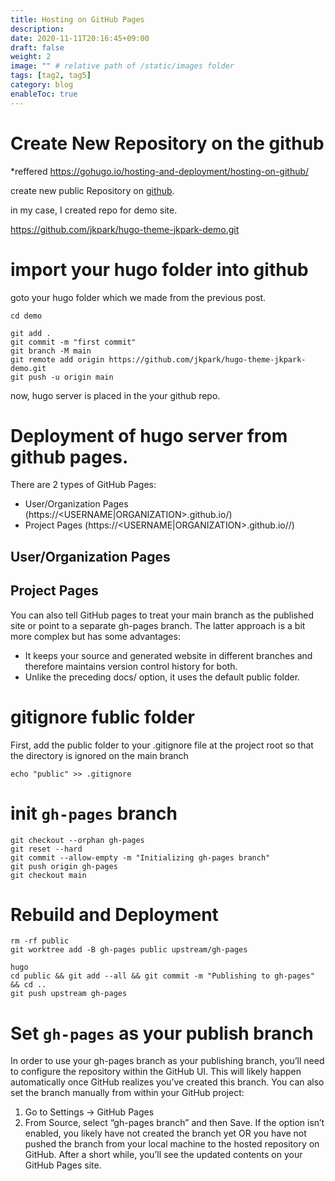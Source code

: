 ```yaml
---
title: Hosting on GitHub Pages
description: 
date: 2020-11-11T20:16:45+09:00
draft: false
weight: 2
image: "" # relative path of /static/images folder
tags: [tag2, tag5]
category: blog
enableToc: true
---
```



# Create New Repository on the github

*reffered https://gohugo.io/hosting-and-deployment/hosting-on-github/


create new public Repository on [github](https://github.com/).

in my case, I created repo for demo site.

https://github.com/jkpark/hugo-theme-jkpark-demo.git

# import your hugo folder into github

goto your hugo folder which we made from the previous post.

```
cd demo
```

```
git add .
git commit -m "first commit"
git branch -M main
git remote add origin https://github.com/jkpark/hugo-theme-jkpark-demo.git
git push -u origin main
```

now, hugo server is placed in the your github repo.

# Deployment of hugo server from github pages.

There are 2 types of GitHub Pages:

 - User/Organization Pages (https://<USERNAME|ORGANIZATION>.github.io/)
 - Project Pages (https://<USERNAME|ORGANIZATION>.github.io/<PROJECT>/)

## User/Organization Pages


## Project Pages

You can also tell GitHub pages to treat your main branch as the published site or point to a separate gh-pages branch. The latter approach is a bit more complex but has some advantages:

 - It keeps your source and generated website in different branches and therefore maintains version control history for both.
 - Unlike the preceding docs/ option, it uses the default public folder.

# gitignore fublic folder

First, add the public folder to your .gitignore file at the project root so that the directory is ignored on the main branch
```
echo "public" >> .gitignore
```

# init `gh-pages` branch

```
git checkout --orphan gh-pages
git reset --hard
git commit --allow-empty -m "Initializing gh-pages branch"
git push origin gh-pages
git checkout main
```

# Rebuild and Deployment

```
rm -rf public
git worktree add -B gh-pages public upstream/gh-pages
```

```
hugo
cd public && git add --all && git commit -m "Publishing to gh-pages" && cd ..
git push upstream gh-pages
```

# Set `gh-pages` as your publish branch

In order to use your gh-pages branch as your publishing branch, you’ll need to configure the repository within the GitHub UI. This will likely happen automatically once GitHub realizes you’ve created this branch. You can also set the branch manually from within your GitHub project:

1. Go to Settings → GitHub Pages
2. From Source, select “gh-pages branch” and then Save. If the option isn’t enabled, you likely have not created the branch yet OR you have not pushed the branch from your local machine to the hosted repository on GitHub.
After a short while, you’ll see the updated contents on your GitHub Pages site.
